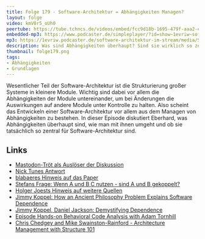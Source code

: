 ```yaml
---
title: Folge 179 - Software-Architektur = Abhängigkeiten Managen?
layout: folge
video: kmV0r5_oUh0
peertube: https://tube.tchncs.de/videos/embed/fcc9d18b-1695-479f-aaa2-ec94df22c005
embedded-mp3: https://www.podcaster.de/simpleplayer/?id=show~1evriw~software-architektur-im-stream~pod-f4e1de8c756baa1e0a635f1471&v=1693584630
mp3: https://1evriw.podcaster.de/software-architektur-im-stream/media/Software-Architektur_-_Abhaengigkeiten_Managen.mp3
description: Was sind Abhängigkeiten überhaupt? Sind sie wirklich so zentral für Software-Architektur?
thumbnail: folge179.png
tags:
- Abhängigkeiten
- Grundlagen
---
```


Wesentlicher Teil der Software-Architektur ist die Strukturierung
großer Systeme in kleinere Module. Wichtig sind dabei vor allem die
Abhängigkeiten der Module  untereinander, um bei Änderungen die
Auswirkungen auf andere Module unter Kontrolle zu halten. Also scheint
das Entwickeln einer Software-Architektur vor allem aus dem Managen
von Abhängigkeiten zu bestehen. In dieser Episode diskutiert Eberhard,
was Abhängigkeiten überhaupt sind, wie man mit ihnen umgeht und ob sie
tatsächlich so zentral für Software-Architektur sind.

## Links

* [Mastodon-Tröt als Auslöser der
  Diskussion](https://mastodon.social/@ewolff/110790532706693513)
* [Nick Tunes
  Antwort](https://mastodon.social/@nick_tune@hachyderm.io/110790570764538094)
* [blabaeres Hinweis auf das
  Paper](https://mastodon.social/@blabaere/110790822086763974)
* [Stefans Frage: Wenn A und B C nutzen - sind A und B
  gekoppelt?](https://mastodon.social/@stilkov@innoq.social/110793188069809780)
* [Holger Joests Hinweis auf weitere Quellen](https://mastodon.social/@hjoest@mastodon.green/110793362947745223)
* [Jimmy Koppel: How an Ancient Philosophy Problem Explains Software
  Dependence](https://www.pathsensitive.com/2022/09/bet-you-cant-solve-these-9-dependency.html)
* [Jimmy Koppel, Daniel Jackson: Demystifying
  Dependence](https://www.jameskoppel.com/files/papers/demystifying_dependence.pdf)
* [Episode Hands-on Behavioral Code Analysis with Adam
  Tornhill](https://software-architektur.tv/2023/06/07/folge168.html)
* [Chris Chedgey and Mike Swainston-Rainford - Architecture Management
  with Structure
  101](https://software-architektur.tv/2021/06/04/episode61.html) 
